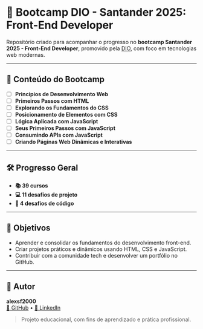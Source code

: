 # 🚀 Bootcamp DIO - Santander 2025: Front-End Developer

Repositório criado para acompanhar o progresso no **bootcamp Santander 2025 - Front-End Developer**, promovido pela [DIO](https://www.dio.me/), com foco em tecnologias web modernas.

---

## 🧠 Conteúdo do Bootcamp

- [ ] **Princípios de Desenvolvimento Web**
- [ ] **Primeiros Passos com HTML**
- [ ] **Explorando os Fundamentos do CSS**
- [ ] **Posicionamento de Elementos com CSS**
- [ ] **Lógica Aplicada com JavaScript**
- [ ] **Seus Primeiros Passos com JavaScript**
- [ ] **Consumindo APIs com JavaScript**
- [ ] **Criando Páginas Web Dinâmicas e Interativas**

---

## 🛠️ Progresso Geral

- **📚 39 cursos**
- **💻 11 desafios de projeto**
- **🧠 4 desafios de código**

---

## 🎯 Objetivos
- Aprender e consolidar os fundamentos do desenvolvimento front-end.
- Criar projetos práticos e dinâmicos usando HTML, CSS e JavaScript.
- Contribuir com a comunidade tech e desenvolver um portfólio no GitHub.

---

## 👤 Autor
**alexsf2000**  
[🔗 GitHub](https://github.com/alexsf2000) • [💼 LinkedIn](https://linkedin.com/in/seunome)

> Projeto educacional, com fins de aprendizado e prática profissional.

